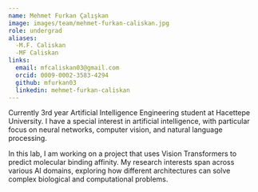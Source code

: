 ```yaml
---
name: Mehmet Furkan Çalışkan
image: images/team/mehmet-furkan-caliskan.jpg
role: undergrad
aliases: 
  -M.F. Caliskan
  -MF Caliskan
links:
  email: mfcaliskan03@gmail.com
  orcid: 0009-0002-3583-4294
  github: mfurkan03
  linkedin: mehmet-furkan-caliskan
---
```


Currently 3rd year Artificial Intelligence Engineering student at Hacettepe University.
I have a special interest in artificial intelligence, with particular focus on neural networks, computer vision, and natural language processing.

In this lab, I am working on a project that uses Vision Transformers to predict molecular binding affinity. My research interests span across various AI domains, exploring how different architectures can solve complex biological and computational problems.
